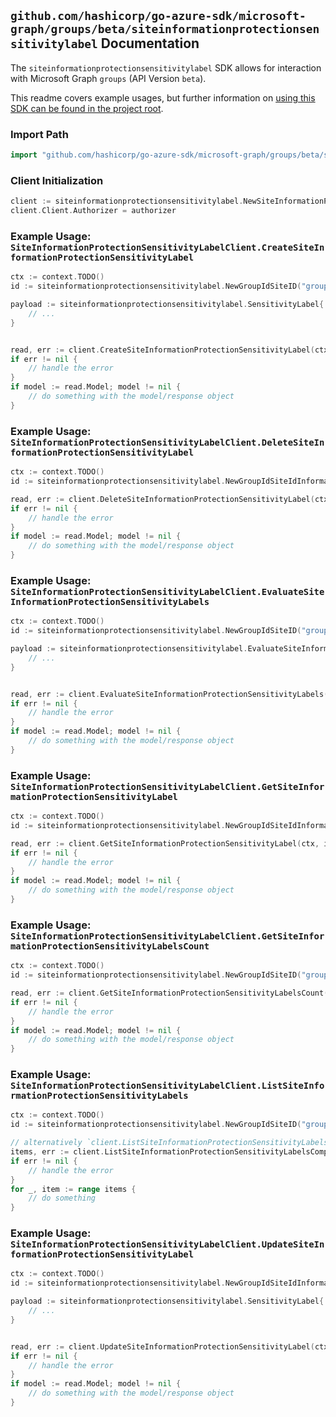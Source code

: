 
## `github.com/hashicorp/go-azure-sdk/microsoft-graph/groups/beta/siteinformationprotectionsensitivitylabel` Documentation

The `siteinformationprotectionsensitivitylabel` SDK allows for interaction with Microsoft Graph `groups` (API Version `beta`).

This readme covers example usages, but further information on [using this SDK can be found in the project root](https://github.com/hashicorp/go-azure-sdk/tree/main/docs).

### Import Path

```go
import "github.com/hashicorp/go-azure-sdk/microsoft-graph/groups/beta/siteinformationprotectionsensitivitylabel"
```


### Client Initialization

```go
client := siteinformationprotectionsensitivitylabel.NewSiteInformationProtectionSensitivityLabelClientWithBaseURI("https://graph.microsoft.com")
client.Client.Authorizer = authorizer
```


### Example Usage: `SiteInformationProtectionSensitivityLabelClient.CreateSiteInformationProtectionSensitivityLabel`

```go
ctx := context.TODO()
id := siteinformationprotectionsensitivitylabel.NewGroupIdSiteID("groupId", "siteId")

payload := siteinformationprotectionsensitivitylabel.SensitivityLabel{
	// ...
}


read, err := client.CreateSiteInformationProtectionSensitivityLabel(ctx, id, payload, siteinformationprotectionsensitivitylabel.DefaultCreateSiteInformationProtectionSensitivityLabelOperationOptions())
if err != nil {
	// handle the error
}
if model := read.Model; model != nil {
	// do something with the model/response object
}
```


### Example Usage: `SiteInformationProtectionSensitivityLabelClient.DeleteSiteInformationProtectionSensitivityLabel`

```go
ctx := context.TODO()
id := siteinformationprotectionsensitivitylabel.NewGroupIdSiteIdInformationProtectionSensitivityLabelID("groupId", "siteId", "sensitivityLabelId")

read, err := client.DeleteSiteInformationProtectionSensitivityLabel(ctx, id, siteinformationprotectionsensitivitylabel.DefaultDeleteSiteInformationProtectionSensitivityLabelOperationOptions())
if err != nil {
	// handle the error
}
if model := read.Model; model != nil {
	// do something with the model/response object
}
```


### Example Usage: `SiteInformationProtectionSensitivityLabelClient.EvaluateSiteInformationProtectionSensitivityLabels`

```go
ctx := context.TODO()
id := siteinformationprotectionsensitivitylabel.NewGroupIdSiteID("groupId", "siteId")

payload := siteinformationprotectionsensitivitylabel.EvaluateSiteInformationProtectionSensitivityLabelsRequest{
	// ...
}


read, err := client.EvaluateSiteInformationProtectionSensitivityLabels(ctx, id, payload, siteinformationprotectionsensitivitylabel.DefaultEvaluateSiteInformationProtectionSensitivityLabelsOperationOptions())
if err != nil {
	// handle the error
}
if model := read.Model; model != nil {
	// do something with the model/response object
}
```


### Example Usage: `SiteInformationProtectionSensitivityLabelClient.GetSiteInformationProtectionSensitivityLabel`

```go
ctx := context.TODO()
id := siteinformationprotectionsensitivitylabel.NewGroupIdSiteIdInformationProtectionSensitivityLabelID("groupId", "siteId", "sensitivityLabelId")

read, err := client.GetSiteInformationProtectionSensitivityLabel(ctx, id, siteinformationprotectionsensitivitylabel.DefaultGetSiteInformationProtectionSensitivityLabelOperationOptions())
if err != nil {
	// handle the error
}
if model := read.Model; model != nil {
	// do something with the model/response object
}
```


### Example Usage: `SiteInformationProtectionSensitivityLabelClient.GetSiteInformationProtectionSensitivityLabelsCount`

```go
ctx := context.TODO()
id := siteinformationprotectionsensitivitylabel.NewGroupIdSiteID("groupId", "siteId")

read, err := client.GetSiteInformationProtectionSensitivityLabelsCount(ctx, id, siteinformationprotectionsensitivitylabel.DefaultGetSiteInformationProtectionSensitivityLabelsCountOperationOptions())
if err != nil {
	// handle the error
}
if model := read.Model; model != nil {
	// do something with the model/response object
}
```


### Example Usage: `SiteInformationProtectionSensitivityLabelClient.ListSiteInformationProtectionSensitivityLabels`

```go
ctx := context.TODO()
id := siteinformationprotectionsensitivitylabel.NewGroupIdSiteID("groupId", "siteId")

// alternatively `client.ListSiteInformationProtectionSensitivityLabels(ctx, id, siteinformationprotectionsensitivitylabel.DefaultListSiteInformationProtectionSensitivityLabelsOperationOptions())` can be used to do batched pagination
items, err := client.ListSiteInformationProtectionSensitivityLabelsComplete(ctx, id, siteinformationprotectionsensitivitylabel.DefaultListSiteInformationProtectionSensitivityLabelsOperationOptions())
if err != nil {
	// handle the error
}
for _, item := range items {
	// do something
}
```


### Example Usage: `SiteInformationProtectionSensitivityLabelClient.UpdateSiteInformationProtectionSensitivityLabel`

```go
ctx := context.TODO()
id := siteinformationprotectionsensitivitylabel.NewGroupIdSiteIdInformationProtectionSensitivityLabelID("groupId", "siteId", "sensitivityLabelId")

payload := siteinformationprotectionsensitivitylabel.SensitivityLabel{
	// ...
}


read, err := client.UpdateSiteInformationProtectionSensitivityLabel(ctx, id, payload, siteinformationprotectionsensitivitylabel.DefaultUpdateSiteInformationProtectionSensitivityLabelOperationOptions())
if err != nil {
	// handle the error
}
if model := read.Model; model != nil {
	// do something with the model/response object
}
```
